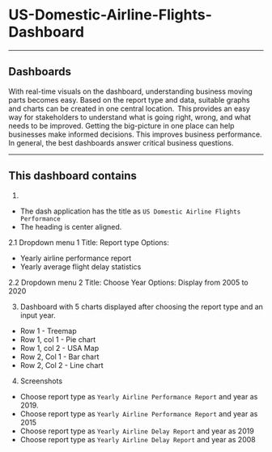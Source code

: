# US-Domestic-Airline-Flights-Dashboard

---

## Dashboards
With real-time visuals on the dashboard, understanding business moving parts becomes easy. Based on the report type and data, suitable graphs and charts can be created in one central location.  This provides an easy way for stakeholders to understand what is going right, wrong, and what needs to be improved. Getting the big-picture in one place can help businesses make informed decisions. This improves business performance. In general, the best dashboards answer critical business questions.

---

## This dashboard contains
1.
* The dash application has the title as `US Domestic Airline Flights Performance` 
* The heading is center aligned.

2.1 Dropdown menu 1 
Title: Report type 
Options:
* Yearly airline performance report
* Yearly average flight delay statistics

2.2 Dropdown menu 2
Title: Choose Year
Options: Display from 2005 to 2020

3. Dashboard with 5 charts displayed after choosing the report type and an input year.
* Row 1 - Treemap 
* Row 1, col 1 - Pie chart
* Row 1, col 2 - USA Map 
* Row 2, Col 1 - Bar chart
* Row 2, Col 2 - Line chart

4. Screenshots 
* Choose report type as `Yearly Airline Performance Report` and year as 2019. 
* Choose report type as `Yearly Airline Performance Report` and year as 2015
* Choose report type as `Yearly Airline Delay Report` and year as 2019
* Choose report type as `Yearly Airline Delay Report` and year as 2008
